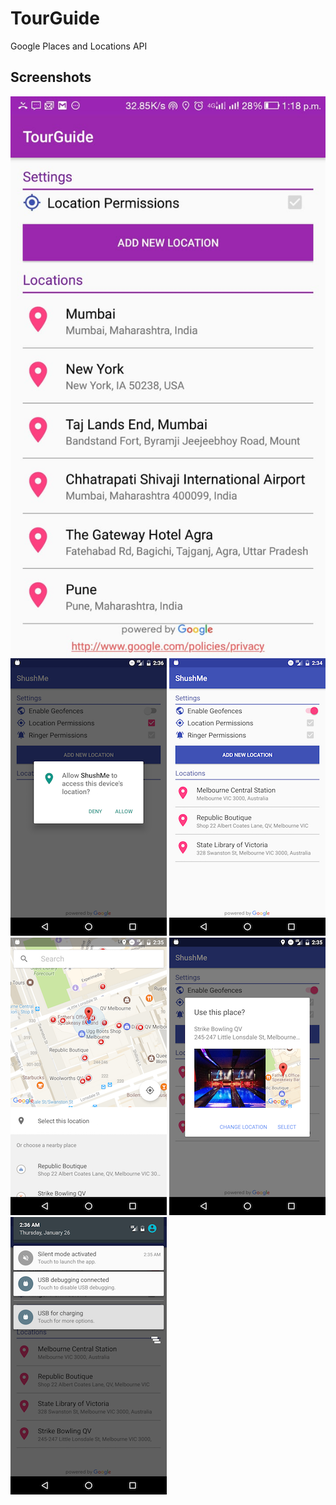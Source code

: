 # TourGuide
Google Places and Locations API 

## Screenshots

![Screenshot1](screenshots/screen_1.jpeg) ![Screenshot2](screenshots/screen_2.png) ![Screenshot3](screenshots/screen_3.png)
![Screenshot4](screenshots/screen_4.png) ![Screenshot5](screenshots/screen_5.png) ![Screenshot6](screenshots/screen_6.png)
